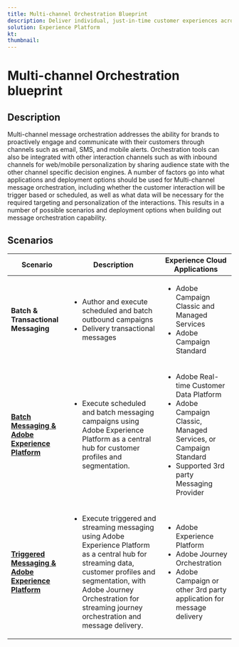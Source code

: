 ```yaml
---
title: Multi-channel Orchestration Blueprint
description: Deliver individual, just-in-time customer experiences across screens.
solution: Experience Platform
kt: 
thumbnail: 
---
```


# Multi-channel Orchestration blueprint

## Description

Multi-channel message orchestration addresses the ability for brands to proactively engage and communicate with their customers through channels such as email, SMS, and mobile alerts. Orchestration tools can also be integrated with other interaction channels such as with inbound channels for web/mobile personalization by sharing audience state with the other channel specific decision engines. A number of factors go into what applications and deployment options should be used for Multi-channel message orchestration, including whether the customer interaction will be trigger based or scheduled, as well as what data will be necessary for the required targeting and personalization of the interactions. This results in a number of possible scenarios and deployment options when building out message orchestration capability.

## Scenarios


| Scenario | Description |  Experience Cloud Applications | 
|---|---|---|
| **Batch & Transactional Messaging**  | <ul><li>Author and execute scheduled and batch outbound campaigns</li><li>Delivery transactional messages</li></ul> | <ul><li>Adobe Campaign Classic and Managed Services</li><li>Adobe Campaign Standard</li></ul>| 
| **[Batch Messaging & Adobe Experience Platform](aepmessaging.md)** | <ul><li>Execute scheduled and batch messaging campaigns using Adobe Experience Platform as a central hub for customer profiles and segmentation.</li></ul> | <ul><li>Adobe Real-time Customer Data Platform</li><li>Adobe Campaign Classic, Managed Services, or Campaign Standard</li><li>Supported 3rd party Messaging Provider</li></ul> |
| **[Triggered Messaging & Adobe Experience Platform](triggered.md)** | <ul><li>Execute triggered and streaming messaging using Adobe Experience Platform as a central hub for streaming data, customer profiles and segmentation, with Adobe Journey Orchestration for streaming journey orchestration and message delivery.</li></ul> | <ul><li>Adobe Experience Platform</li><li>Adobe Journey Orchestration</li><li>Adobe Campaign or other 3rd party application for message delivery</li></ul> |
